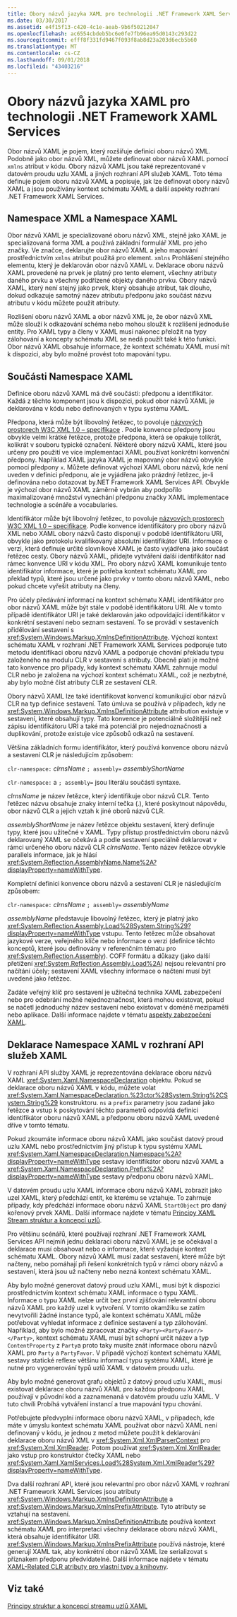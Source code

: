 ```yaml
---
title: Obory názvů jazyka XAML pro technologii .NET Framework XAML Services
ms.date: 03/30/2017
ms.assetid: e4f15f13-c420-4c1e-aeab-9b6f50212047
ms.openlocfilehash: ac6554cbdeb5bc6e0fe7fb96ea95d0143c293d22
ms.sourcegitcommit: efff8f331fd9467f093f8ab8d23a203d6ecb5b60
ms.translationtype: MT
ms.contentlocale: cs-CZ
ms.lasthandoff: 09/01/2018
ms.locfileid: "43403216"
---
```

# <a name="xaml-namespaces-for-net-framework-xaml-services"></a>Obory názvů jazyka XAML pro technologii .NET Framework XAML Services
Obor názvů XAML je pojem, který rozšiřuje definici oboru názvů XML. Podobně jako obor názvů XML, můžete definovat obor názvů XAML pomocí `xmlns` atribut v kódu. Obory názvů XAML jsou také reprezentované v datovém proudu uzlu XAML a jiných rozhraní API služeb XAML. Toto téma definuje pojem oboru názvů XAML a popisuje, jak lze definovat obory názvů XAML a jsou používány kontext schématu XAML a další aspekty rozhraní .NET Framework XAML Services.  
  
## <a name="xml-namespace-and-xaml-namespace"></a>Namespace XML a Namespace XAML  
 Obor názvů XAML je specializované oboru názvů XML, stejně jako XAML je specializovaná forma XML a používá základní formulář XML pro jeho značky. Ve značce, deklarujte obor názvů XAML a jeho mapování prostřednictvím `xmlns` atribut použitá pro element. `xmlns` Prohlášení stejného elementu, který je deklarován obor názvů XAML v. Deklarace oboru názvů XAML provedené na prvek je platný pro tento element, všechny atributy daného prvku a všechny podřízené objekty daného prvku. Obory názvů XAML, který není stejný jako prvek, který obsahuje atribut, tak dlouho, dokud odkazuje samotný název atributu předponu jako součást názvu atributu v kódu můžete použít atributy.  
  
 Rozlišení oboru názvů XAML a obor názvů XML je, že obor názvů XML může slouží k odkazování schéma nebo mohou sloužit k rozlišení jednoduše entity. Pro XAML typy a členy v XAML musí nakonec přeložit na typy zálohování a koncepty schématu XML se nedá použít také k této funkci. Obor názvů XAML obsahuje informace, že kontext schématu XAML musí mít k dispozici, aby bylo možné provést toto mapování typu.  
  
## <a name="xaml-namespace-components"></a>Součásti Namespace XAML  
 Definice oboru názvů XAML má dvě součásti: předponu a identifikátor. Každá z těchto komponent jsou k dispozici, pokud obor názvů XAML je deklarována v kódu nebo definovaných v typu systému XAML.  
  
 Předpona, která může být libovolný řetězec, to povoluje [názvových prostorech W3C XML 1.0 – specifikace](https://go.microsoft.com/fwlink/?LinkID=161735) . Podle konvence předpony jsou obvykle velmi krátké řetězce, protože předpona, která se opakuje tolikrát, kolikrát v souboru typické označení. Některé obory názvů XAML, které jsou určeny pro použití ve více implementací XAML používat konkrétní konvenční předpony. Například XAML jazyka XAML je mapovaný obor názvů obvykle pomocí předpony `x`. Můžete definovat výchozí XAML oboru názvů, kde není uveden v definici předponu, ale je vyjádřena jako prázdný řetězec, je-li definována nebo dotazovat by.NET Framework XAML Services API. Obvykle je výchozí obor názvů XAML záměrně vybrán aby podpořilo maximalizované množství vynechání předponu značky XAML implementace technologie a scénáře a vocabularies.  
  
 Identifikátor může být libovolný řetězec, to povoluje [názvových prostorech W3C XML 1.0 – specifikace](https://go.microsoft.com/fwlink/?LinkID=161735). Podle konvence identifikátory pro obory názvů XML nebo XAML obory názvů často disponují v podobě identifikátoru URI, obvykle jako protokolu kvalifikovaný absolutní identifikátor URI. Informace o verzi, která definuje určité slovníkové XAML je často vyjádřena jako součást řetězec cesty. Obory názvů XAML, přidejte vytváření další identifikátor nad rámec konvence URI v kódu XML. Pro obory názvů XAML komunikuje tento identifikátor informace, které je potřeba kontext schématu XAML pro překlad typů, které jsou určené jako prvky v tomto oboru názvů XAML, nebo pokud chcete vyřešit atributy na členy.  
  
 Pro účely předávání informací na kontext schématu XAML identifikátor pro obor názvů XAML může být stále v podobě identifikátoru URI. Ale v tomto případě identifikátor URI je také deklarován jako odpovídající identifikátor v konkrétní sestavení nebo seznam sestavení. To se provádí v sestaveních přidělování sestavení s <xref:System.Windows.Markup.XmlnsDefinitionAttribute>. Výchozí kontext schématu XAML v rozhraní .NET Framework XAML Services podporuje tuto metodu identifikaci oboru názvů XAML a podporuje chování překladu typu založeného na modulu CLR v sestavení s atributy. Obecně platí je možné tato konvence pro případy, kdy kontext schématu XAML zahrnuje modul CLR nebo je založena na výchozí kontext schématu XAML, což je nezbytné, aby bylo možné číst atributy CLR ze sestavení CLR.  
  
 Obory názvů XAML lze také identifikovat konvencí komunikující obor názvů CLR na typ definice sestavení. Tato úmluva se používá v případech, kdy ne <xref:System.Windows.Markup.XmlnsDefinitionAttribute> attribution existuje v sestavení, které obsahují typy. Tato konvence je potenciálně složitější než zápisu identifikátoru URI a také má potenciál pro nejednoznačnosti a duplikování, protože existuje více způsobů odkazů na sestavení.  
  
 Většina základních formu identifikátor, který používá konvence oboru názvů a sestavení CLR je následujícím způsobem:  
  
 `clr-namespace:` *clrnsName* `; assembly=` *assemblyShortName*  
  
 `clr-namespace:` a `; assembly=` jsou literálu součásti syntaxe.  
  
 *clrnsName* je název řetězce, který identifikuje obor názvů CLR. Tento řetězec názvu obsahuje znaky interní tečka (.), které poskytnout nápovědu, obor názvů CLR a jejich vztah k jiné oborů názvů CLR.  
  
 *assemblyShortName* je název řetězce objektu sestavení, který definuje typy, které jsou užitečné v XAML. Typy přístup prostřednictvím oboru názvů deklarovaný XAML se očekává a podle sestavení speciálně deklarovat v rámci určeného oboru názvů CLR *clrnsName*. Tento název řetězce obvykle parallels informace, jak je hlásí <xref:System.Reflection.AssemblyName.Name%2A?displayProperty=nameWithType>.  
  
 Kompletní definici konvence oboru názvů a sestavení CLR je následujícím způsobem:  
  
 `clr-namespace:` *clrnsName* `; assembly=` *assemblyName*  
  
 *assemblyName* představuje libovolný řetězec, který je platný jako <xref:System.Reflection.Assembly.Load%28System.String%29?displayProperty=nameWithType> vstupu. Tento řetězec může obsahovat jazykové verze, veřejného klíče nebo informace o verzi (definice těchto konceptů, které jsou definovány v referenčním tématu pro <xref:System.Reflection.Assembly>). COFF formátu a důkazy (jako další přetížení <xref:System.Reflection.Assembly.Load%2A>) nejsou relevantní pro načítání účely; sestavení XAML všechny informace o načtení musí být uvedené jako řetězec.  
  
 Zadáte veřejný klíč pro sestavení je užitečná technika XAML zabezpečení nebo pro odebrání možné nejednoznačnost, která mohou existovat, pokud se načetl jednoduchý název sestavení nebo existovat v doméně mezipaměti nebo aplikace. Další informace najdete v tématu [aspekty zabezpečení XAML](../../../docs/framework/xaml-services/xaml-security-considerations.md).  
  
## <a name="xaml-namespace-declarations-in-the-xaml-services-api"></a>Deklarace Namespace XAML v rozhraní API služeb XAML  
 V rozhraní API služby XAML je reprezentována deklarace oboru názvů XAML <xref:System.Xaml.NamespaceDeclaration> objektu. Pokud se deklarace oboru názvů XAML v kódu, můžete volat <xref:System.Xaml.NamespaceDeclaration.%23ctor%28System.String%2CSystem.String%29> konstruktoru. `ns` a `prefix` parametry jsou zadané jako řetězce a vstup k poskytování těchto parametrů odpovídá definici identifikátor oboru názvů XAML a předponu oboru názvů XAML uvedené dříve v tomto tématu.  
  
 Pokud zkoumáte informace oboru názvů XAML jako součást datový proud uzlu XAML nebo prostřednictvím jiný přístup k typu systému XAML <xref:System.Xaml.NamespaceDeclaration.Namespace%2A?displayProperty=nameWithType> sestavy identifikátor oboru názvů XAML a <xref:System.Xaml.NamespaceDeclaration.Prefix%2A?displayProperty=nameWithType> sestavy předponu oboru názvů XAML.  
  
 V datovém proudu uzlu XAML informace oboru názvů XAML zobrazit jako uzel XAML, který předchází entit, ke kterému se vztahuje. To zahrnuje případy, kdy předchází informace oboru názvů XAML `StartObject` pro daný kořenový prvek XAML. Další informace najdete v tématu [Principy XAML Stream struktur a koncepcí uzlů](../../../docs/framework/xaml-services/understanding-xaml-node-stream-structures-and-concepts.md).  
  
 Pro většinu scénářů, které používají rozhraní .NET Framework XAML Services API nejmíň jednu deklaraci oboru názvů XAML je se očekával a deklarace musí obsahovat nebo o informace, které vyžaduje kontext schématu XAML. Obory názvů XAML musí zadat sestavení, které může být načteny, nebo pomáhají při řešení konkrétních typů v rámci obory názvů a sestavení, která jsou už načteny nebo nezná kontext schématu XAML.  
  
 Aby bylo možné generovat datový proud uzlu XAML, musí být k dispozici prostřednictvím kontext schématu XAML informace o typu XAML. Informace o typu XAML nelze určit bez první zjišťování relevantní oboru názvů XAML pro každý uzel k vytvoření. V tomto okamžiku se zatím nevytvořili žádné instance typů, ale kontext schématu XAML může potřebovat vyhledat informace z definice sestavení a typ zálohování. Například, aby bylo možné zpracovat značky `<Party><PartyFavor/></Party>`, kontext schématu XAML musí být schopní určit název a typ `ContentProperty` z `Party`a proto taky musíte znát informace oboru názvů XAML pro `Party` a `PartyFavor`. V případě výchozí kontext schématu XAML sestavy statické reflexe většinu informací typu systému XAML, které je nutné pro vygenerování typů uzlů XAML v datovém proudu uzlu.  
  
 Aby bylo možné generovat grafu objektů z datový proud uzlu XAML, musí existovat deklarace oboru názvů XAML pro každou předponu XAML používají v původní kód a zaznamenaná v datovém proudu uzlu XAML. V tuto chvíli Probíhá vytváření instancí a true mapování typu chování.  
  
 Potřebujete předvyplní informace oboru názvů XAML, v případech, kde máte v úmyslu kontext schématu XAML používat obor názvů XAML není definovaný v kódu, je jednou z metod můžete použít k deklarování deklarace oboru názvů XML v <xref:System.Xml.XmlParserContext> pro <xref:System.Xml.XmlReader>. Potom používat <xref:System.Xml.XmlReader> jako vstup pro konstruktor čtečky XAML nebo <xref:System.Xaml.XamlServices.Load%28System.Xml.XmlReader%29?displayProperty=nameWithType>.  
  
 Dva další rozhraní API, které jsou relevantní pro obor názvů XAML v rozhraní .NET Framework XAML Services jsou atributy <xref:System.Windows.Markup.XmlnsDefinitionAttribute> a <xref:System.Windows.Markup.XmlnsPrefixAttribute>. Tyto atributy se vztahují na sestavení. <xref:System.Windows.Markup.XmlnsDefinitionAttribute> používá kontext schématu XAML pro interpretaci všechny deklarace oboru názvů XAML, která obsahuje identifikátor URI. <xref:System.Windows.Markup.XmlnsPrefixAttribute> používá nástroje, které generují XAML tak, aby konkrétní obor názvů XAML lze serializovat s příznakem předponu předvídatelné. Další informace najdete v tématu [XAML-Related CLR atributy pro vlastní typy a knihovny](../../../docs/framework/xaml-services/xaml-related-clr-attributes-for-custom-types-and-libraries.md).  
  
## <a name="see-also"></a>Viz také  
 [Principy struktur a koncepcí streamu uzlů XAML](../../../docs/framework/xaml-services/understanding-xaml-node-stream-structures-and-concepts.md)
